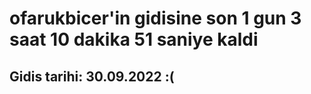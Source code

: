 # ofarukbicer'in gidisine son 1 gun 3 saat 10 dakika 51 saniye kaldi

## Gidis tarihi: 30.09.2022 :(